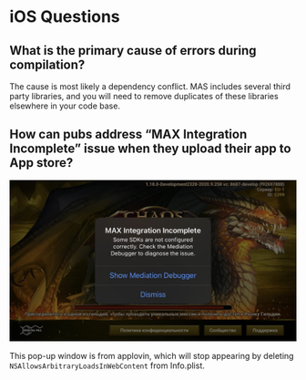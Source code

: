 # iOS Questions

## What is the primary cause of errors during compilation?

The cause is most likely a dependency conflict. MAS includes several third party libraries, and you will need to remove duplicates of these libraries elsewhere in your code base. 

## How can pubs address “MAX Integration Incomplete” issue when they upload their app to App store?

![](./../resource/applovin-max-debugger.png)

This pop-up window is from applovin, which will stop appearing by deleting `NSAllowsArbitraryLoadsInWebContent` from Info.plist. 

